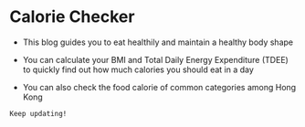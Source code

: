 # Calorie Checker

- This blog guides you to eat healthily and maintain a healthy body shape

- You can calculate your BMI and Total Daily Energy Expenditure (TDEE) to quickly find out how much calories you should eat in a day

- You can also check the food calorie of common categories among Hong Kong

`Keep updating!`
